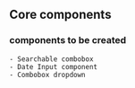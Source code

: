 ## Core components

### components to be created

    - Searchable combobox
    - Date Input component
    - Combobox dropdown
